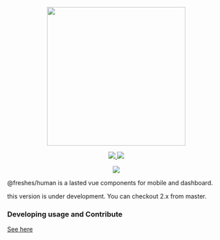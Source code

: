 <p align="center">
  <img width="320" src="https://raw.githubusercontent.com/HumanUI/vue-human/master/docs/vue-human.jpg">
</p>

<p align="center">
  <a href="https://gitter.im/HumanUI/Lobby" title="GITTER">
    <img src="https://img.shields.io/badge/gitter-chat-brightgreen.svg?style=flat-square">
  </a>
  <span title="License MIT">
    <img src="https://img.shields.io/badge/license-MIT-brightgreen.svg?style=flat-square">
  </span>
</p>

<p align="center">
  <a href="https://circleci.com/gh/HumanUI/vue-human/tree/master" title="CircleCI">
    <img src="https://circleci.com/gh/HumanUI/vue-human/tree/master.svg?style=svg">
  </a>
</p>

@freshes/human is a lasted vue components for mobile and dashboard.

this version is under development. You can checkout 2.x from master.

### Developing usage and Contribute

[See here](docs/contribute/README.md)
